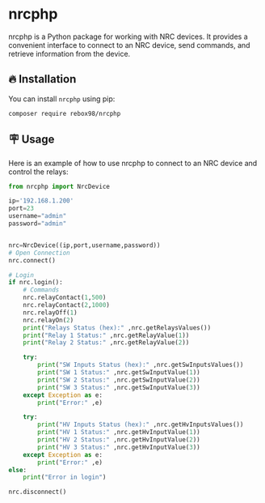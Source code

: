 # nrcphp

nrcphp is a Python package for working with NRC devices. It provides a convenient interface to connect to an NRC device, send commands, and retrieve information from the device.

## 🔥 Installation

You can install `nrcphp` using pip:

```shell
composer require rebox98/nrcphp

```
## 🪧 Usage
Here is an example of how to use nrcphp to connect to an NRC device and control the relays:
```python
from nrcphp import NrcDevice

ip='192.168.1.200'
port=23
username="admin"
password="admin"


nrc=NrcDevice((ip,port,username,password))
# Open Connection
nrc.connect()

# Login
if nrc.login():
    # Commands
    nrc.relayContact(1,500)
    nrc.relayContact(2,1000)
    nrc.relayOff(1)
    nrc.relayOn(2)
    print("Relays Status (hex):" ,nrc.getRelaysValues())
    print("Relay 1 Status:" ,nrc.getRelayValue(1))
    print("Relay 2 Status:" ,nrc.getRelayValue(2))

    try: 
        print("SW Inputs Status (hex):" ,nrc.getSwInputsValues())
        print("SW 1 Status:" ,nrc.getSwInputValue(1))
        print("SW 2 Status:" ,nrc.getSwInputValue(2))
        print("SW 3 Status:" ,nrc.getSwInputValue(3))
    except Exception as e: 
        print("Error:" ,e)

    try: 
        print("HV Inputs Status (hex):" ,nrc.getHvInputsValues())
        print("HV 1 Status:" ,nrc.getHvInputValue(1))
        print("HV 2 Status:" ,nrc.getHvInputValue(2))
        print("HV 3 Status:" ,nrc.getHvInputValue(3))
    except Exception as e: 
        print("Error:" ,e)
else:
    print("Error in login")

nrc.disconnect()
```
